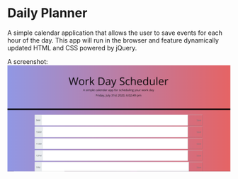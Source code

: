 # Daily Planner
A simple calendar application that allows the user to save events for each hour of the day. 
This app will run in the browser and feature dynamically updated HTML and CSS powered by jQuery.

A screenshot: <img src="images\screenshot.PNG">
